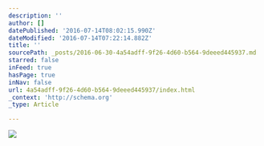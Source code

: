 ```yaml
---
description: ''
author: []
datePublished: '2016-07-14T08:02:15.990Z'
dateModified: '2016-07-14T07:22:14.882Z'
title: ''
sourcePath: _posts/2016-06-30-4a54adff-9f26-4d60-b564-9deeed445937.md
starred: false
inFeed: true
hasPage: true
inNav: false
url: 4a54adff-9f26-4d60-b564-9deeed445937/index.html
_context: 'http://schema.org'
_type: Article

---
```

![](https://the-grid-user-content.s3-us-west-2.amazonaws.com/5e677768-8c0d-4b4f-a35c-e4ae6a87e637.jpg)